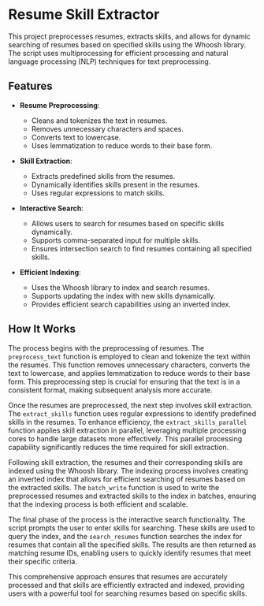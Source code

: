 # Resume Skill Extractor

This project preprocesses resumes, extracts skills, and allows for dynamic searching of resumes based on specified skills using the Whoosh library. The script uses multiprocessing for efficient processing and natural language processing (NLP) techniques for text preprocessing.

## Features

- **Resume Preprocessing**: 
  - Cleans and tokenizes the text in resumes.
  - Removes unnecessary characters and spaces.
  - Converts text to lowercase.
  - Uses lemmatization to reduce words to their base form.
  
- **Skill Extraction**: 
  - Extracts predefined skills from the resumes.
  - Dynamically identifies skills present in the resumes.
  - Uses regular expressions to match skills.
  
- **Interactive Search**: 
  - Allows users to search for resumes based on specific skills dynamically.
  - Supports comma-separated input for multiple skills.
  - Ensures intersection search to find resumes containing all specified skills.
  
- **Efficient Indexing**: 
  - Uses the Whoosh library to index and search resumes.
  - Supports updating the index with new skills dynamically.
  - Provides efficient search capabilities using an inverted index.

## How It Works

The process begins with the preprocessing of resumes. The `preprocess_text` function is employed to clean and tokenize the text within the resumes. This function removes unnecessary characters, converts the text to lowercase, and applies lemmatization to reduce words to their base form. This preprocessing step is crucial for ensuring that the text is in a consistent format, making subsequent analysis more accurate.

Once the resumes are preprocessed, the next step involves skill extraction. The `extract_skills` function uses regular expressions to identify predefined skills in the resumes. To enhance efficiency, the `extract_skills_parallel` function applies skill extraction in parallel, leveraging multiple processing cores to handle large datasets more effectively. This parallel processing capability significantly reduces the time required for skill extraction.

Following skill extraction, the resumes and their corresponding skills are indexed using the Whoosh library. The indexing process involves creating an inverted index that allows for efficient searching of resumes based on the extracted skills. The `batch_write` function is used to write the preprocessed resumes and extracted skills to the index in batches, ensuring that the indexing process is both efficient and scalable.

The final phase of the process is the interactive search functionality. The script prompts the user to enter skills for searching. These skills are used to query the index, and the `search_resumes` function searches the index for resumes that contain all the specified skills. The results are then returned as matching resume IDs, enabling users to quickly identify resumes that meet their specific criteria.

This comprehensive approach ensures that resumes are accurately processed and that skills are efficiently extracted and indexed, providing users with a powerful tool for searching resumes based on specific skills.
